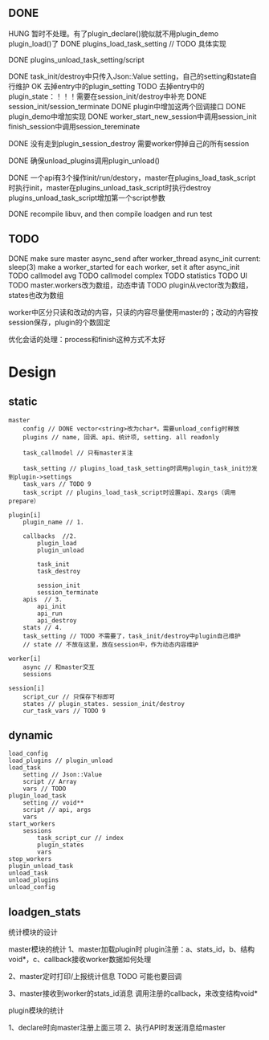 ﻿
## DONE

HUNG 暂时不处理。有了plugin_declare()貌似就不用plugin_demo plugin_load()了
DONE plugins_load_task_setting // TODO 具体实现

DONE plugins_unload_task_setting/script

DONE task_init/destroy中只传入Json::Value setting，自己的setting和state自行维护
    OK 去掉entry中的plugin_setting
    TODO 去掉entry中的plugin_state：！！！需要在session_init/destroy中补充
DONE session_init/session_terminate
    DONE plugin中增加这两个回调接口
    DONE plugin_demo中增加实现
    DONE worker_start_new_session中调用session_init
        finish_session中调用session_tereminate

DONE 没有走到plugin_session_destroy
    需要worker停掉自己的所有session

DONE 确保unload_plugins调用plugin_unload()

DONE 一个api有3个操作init/run/destory，master在plugins_load_task_script时执行init，master在plugins_unload_task_script时执行destroy
    plugins_unload_task_script增加第一个script参数

DONE recompile libuv, and then compile loadgen and run test

## TODO

DONE make sure master async_send after worker_thread async_init
  current: sleep(3)
  make a worker_started for each worker, set it after async_init
TODO callmodel avg
TODO callmodel complex
TODO statistics
TODO UI
TODO master.workers改为数组，动态申请
TODO plugin从vector改为数组，states也改为数组
        
worker中区分只读和改动的内容，只读的内容尽量使用master的；改动的内容按session保存，plugin的个数固定

优化会话的处理：process和finish这种方式不太好

# Design

## static

    master
        config // DONE vector<string>改为char*。需要unload_config时释放
        plugins // name, 回调、api、统计项, setting. all readonly

        task_callmodel // 只有master关注

        task_setting // plugins_load_task_setting时调用plugin_task_init分发到plugin->settings
        task_vars // TODO 9
        task_script // plugins_load_task_script时设置api、及args（调用prepare）

    plugin[i]
        plugin_name // 1.
  
        callbacks  //2.
            plugin_load
            plugin_unload

            task_init
            task_destroy
    
            session_init
            session_terminate
        apis  // 3.
            api_init
            api_run
            api_destroy
        stats // 4.
        task_setting // TODO 不需要了，task_init/destroy中plugin自己维护
        // state // 不放在这里，放在session中，作为动态内容维护

    worker[i]
        async // 和master交互
        sessions

    session[i]
        script_cur // 只保存下标即可
        states // plugin_states. session_init/destroy
        cur_task_vars // TODO 9

## dynamic

    load_config
    load_plugins // plugin_unload
    load_task
        setting // Json::Value
        script // Array
        vars // TODO
    plugin_load_task
        setting // void**
        script // api, args
        vars
    start_workers
        sessions
            task_script_cur // index
            plugin_states
            vars
    stop_workers
    plugin_unload_task
    unload_task
    unload_plugins
    unload_config
    
## loadgen_stats

统计模块的设计

master模块的统计
1、master加载plugin时
plugin注册：a、stats_id，b、结构void*，c、callback接收worker数据如何处理

2、master定时打印/上报统计信息
TODO 可能也要回调

3、master接收到worker的stats_id消息
调用注册的callback，来改变结构void*

plugin模块的统计

1、declare时向master注册上面三项
2、执行API时发送消息给master
